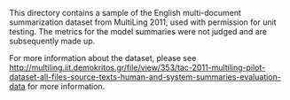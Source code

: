 This directory contains a sample of the English multi-document summarization dataset from MultiLing 2011, used with permission for unit testing.
The metrics for the model summaries were not judged and are subsequently made up.

For more information about the dataset, please see http://multiling.iit.demokritos.gr/file/view/353/tac-2011-multiling-pilot-dataset-all-files-source-texts-human-and-system-summaries-evaluation-data for more information.